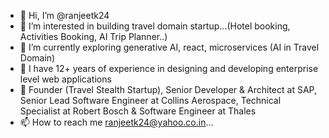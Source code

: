 - 👋 Hi, I’m @ranjeetk24
- 👀 I’m interested in building travel domain startup...(Hotel booking, Activities Booking, AI Trip Planner..)
- 🌱 I’m currently exploring generative AI, react, microservices (AI in Travel Domain)
- 🌱 I have 12+ years of experience in designing and developing enterprise level web applications
- 🌱 Founder (Travel Stealth Startup), Senior Developer & Architect at SAP, Senior Lead Software Engineer at Collins Aerospace, Technical Specialist at Robert Bosch & Software Engineer at Thales
- 📫 How to reach me ranjeetk24@yahoo.co.in...

<!---
ranjeetk24/ranjeetk24 is a ✨ special ✨ repository because its `README.md` (this file) appears on your GitHub profile.
You can click the Preview link to take a look at your changes.
--->
